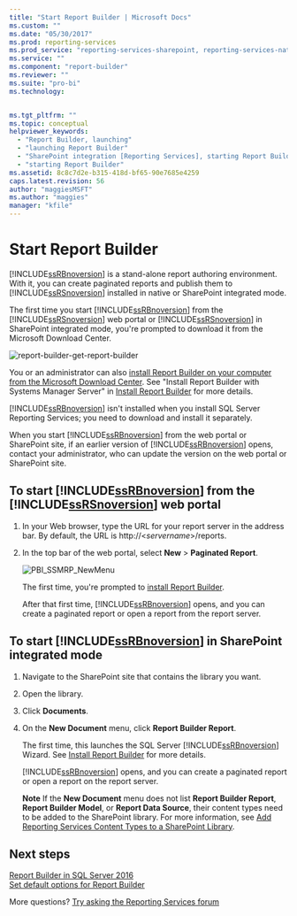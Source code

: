 ```yaml
---
title: "Start Report Builder | Microsoft Docs"
ms.custom: ""
ms.date: "05/30/2017"
ms.prod: reporting-services
ms.prod_service: "reporting-services-sharepoint, reporting-services-native"
ms.service: ""
ms.component: "report-builder"
ms.reviewer: ""
ms.suite: "pro-bi"
ms.technology: 


ms.tgt_pltfrm: ""
ms.topic: conceptual
helpviewer_keywords: 
  - "Report Builder, launching"
  - "launching Report Builder"
  - "SharePoint integration [Reporting Services], starting Report Builder"
  - "starting Report Builder"
ms.assetid: 8c8c7d2e-b315-418d-bf65-90e7685e4259
caps.latest.revision: 56
author: "maggiesMSFT"
ms.author: "maggies"
manager: "kfile"
---
```


# Start Report Builder

[!INCLUDE[ssRBnoversion](../../includes/ssrbnoversion-md.md)] is a stand-alone report authoring environment. With it, you can create paginated reports and publish them to [!INCLUDE[ssRSnoversion](../../includes/ssrsnoversion-md.md)] installed in native or SharePoint integrated mode.  
  
 The first time you start [!INCLUDE[ssRBnoversion](../../includes/ssrbnoversion-md.md)] from the [!INCLUDE[ssRSnoversion](../../includes/ssrsnoversion-md.md)] web portal or [!INCLUDE[ssRSnoversion](../../includes/ssrsnoversion-md.md)] in SharePoint integrated mode, you're prompted to download it from the Microsoft Download Center. 
 
![report-builder-get-report-builder](../../reporting-services/report-builder/media/report-builder-get-report-builder.png) 
 
 You or an administrator can also [install Report Builder on your computer from the Microsoft Download Center](http://go.microsoft.com/fwlink/?LinkID=219138). See "Install Report Builder with Systems Manager Server" in [Install Report Builder](../../reporting-services/install-windows/install-report-builder.md) for more details.
 
 [!INCLUDE[ssRBnoversion](../../includes/ssrbnoversion-md.md)] isn't installed when you install SQL Server Reporting Services; you need to download and install it separately.  
  
 When you start [!INCLUDE[ssRBnoversion](../../includes/ssrbnoversion-md.md)] from the web portal or SharePoint site, if an earlier version of [!INCLUDE[ssRBnoversion](../../includes/ssrbnoversion-md.md)] opens, contact your administrator, who can update the version on the web portal or SharePoint site.  
  
## To start [!INCLUDE[ssRBnoversion](../../includes/ssrbnoversion-md.md)] from the [!INCLUDE[ssRSnoversion](../../includes/ssrsnoversion-md.md)] web portal  
  
1.  In your Web browser, type the URL for your report server in the address bar. By default, the URL is http://\<*servername*>/reports.  
  
2.  In the top bar of the web portal, select **New** > **Paginated Report**.  
  
     ![PBI_SSMRP_NewMenu](../../reporting-services/mobile-reports/media/pbi-ssmrp-newmenu.png "PBI_SSMRP_NewMenu")  
  
     The first time, you're prompted to [install Report Builder](../../reporting-services/install-windows/install-report-builder.md). 
  
     After that first time, [!INCLUDE[ssRBnoversion](../../includes/ssrbnoversion-md.md)] opens, and you can create a paginated report or open a report from the report server.  
  
## To start [!INCLUDE[ssRBnoversion](../../includes/ssrbnoversion-md.md)] in SharePoint integrated mode  
  
1.  Navigate to the SharePoint site that contains the library you want.  
  
2.  Open the library.  
  
3.  Click **Documents**.  
  
4.  On the **New Document** menu, click **Report Builder Report**.  
  
     The first time, this launches the SQL Server [!INCLUDE[ssRBnoversion](../../includes/ssrbnoversion-md.md)] Wizard. See [Install Report Builder](../../reporting-services/install-windows/install-report-builder.md) for more details.  
  
     [!INCLUDE[ssRBnoversion](../../includes/ssrbnoversion-md.md)] opens, and you can create a paginated report or open a report on the report server.  
  
     **Note** If the **New Document** menu does not list **Report Builder Report**, **Report Builder Model**, or **Report Data Source**, their content types need to be added to the SharePoint library. For more information, see [Add Reporting Services Content Types to a SharePoint Library](../../reporting-services/report-server-sharepoint/add-reporting-services-content-types-to-a-sharepoint-library.md).  

## Next steps

[Report Builder in SQL Server 2016](../../reporting-services/report-builder/report-builder-in-sql-server-2016.md)   
[Set default options for Report Builder](../../reporting-services/report-builder/set-default-options-for-report-builder.md)  

More questions? [Try asking the Reporting Services forum](http://go.microsoft.com/fwlink/?LinkId=620231)
